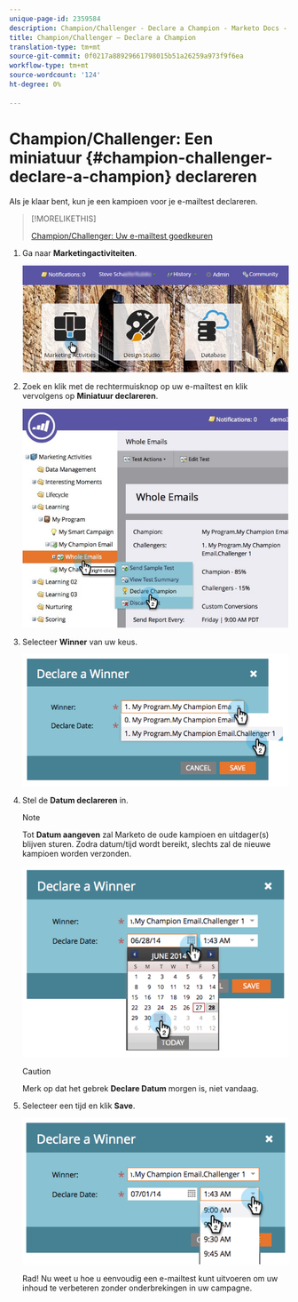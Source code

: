 ```yaml
---
unique-page-id: 2359584
description: Champion/Challenger - Declare a Champion - Marketo Docs - Product Documentation
title: Champion/Challenger — Declare a Champion
translation-type: tm+mt
source-git-commit: 0f0217a88929661798015b51a26259a973f9f6ea
workflow-type: tm+mt
source-wordcount: '124'
ht-degree: 0%

---
```



# Champion/Challenger: Een miniatuur {#champion-challenger-declare-a-champion} declareren

Als je klaar bent, kun je een kampioen voor je e-mailtest declareren.

>[!MORELIKETHIS]
>
>[Champion/Challenger: Uw e-mailtest goedkeuren](/help/marketo/product-docs/email-marketing/general/functions-in-the-editor/email-tests-champion-challenger/champion-challenger-approve-your-email-test.md)

1. Ga naar **Marketingactiviteiten**.

   ![](assets/login-marketing-activities-2.png)

1. Zoek en klik met de rechtermuisknop op uw e-mailtest en klik vervolgens op **Miniatuur declareren**.

   ![](assets/champion4.jpg)

1. Selecteer **Winner** van uw keus.

   ![](assets/image2014-9-15-13-3a33-3a33.png)

1. Stel de **Datum declareren** in.

   >[!NOTE]
   >
   >Tot **Datum aangeven** zal Marketo de oude kampioen en uitdager(s) blijven sturen. Zodra datum/tijd wordt bereikt, slechts zal de nieuwe kampioen worden verzonden.

   ![](assets/image2014-9-15-13-3a33-3a47.png)

   >[!CAUTION]
   >
   >Merk op dat het gebrek **Declare Datum** morgen is, niet vandaag.

1. Selecteer een tijd en klik **Save**.

   ![](assets/image2014-9-15-13-3a33-3a56.png)

   Rad! Nu weet u hoe u eenvoudig een e-mailtest kunt uitvoeren om uw inhoud te verbeteren zonder onderbrekingen in uw campagne.
